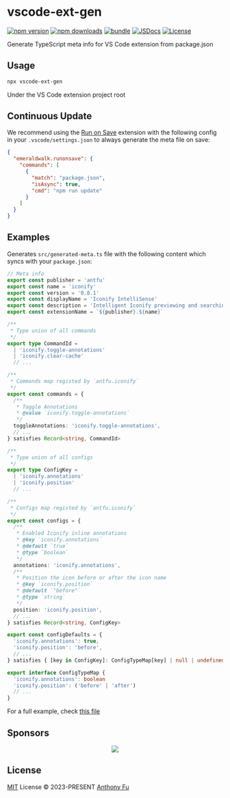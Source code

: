# vscode-ext-gen

[![npm version][npm-version-src]][npm-version-href]
[![npm downloads][npm-downloads-src]][npm-downloads-href]
[![bundle][bundle-src]][bundle-href]
[![JSDocs][jsdocs-src]][jsdocs-href]
[![License][license-src]][license-href]

Generate TypeScript meta info for VS Code extension from package.json

## Usage

```bash
npx vscode-ext-gen
```

Under the VS Code extension project root

## Continuous Update

We recommend using the [Run on Save](https://marketplace.visualstudio.com/items?itemName=emeraldwalk.RunOnSave) extension with the following config in your `.vscode/settings.json` to always generate the meta file on save:

```json
{
  "emeraldwalk.runonsave": {
    "commands": [
      {
        "match": "package.json",
        "isAsync": true,
        "cmd": "npm run update"
      }
    ]
  }
}
```

## Examples

Generates `src/generated-meta.ts` file with the following content which syncs with your `package.json`:

```ts
// Meta info
export const publisher = 'antfu'
export const name = 'iconify'
export const version = '0.8.1'
export const displayName = 'Iconify IntelliSense'
export const description = 'Intelligent Iconify previewing and searching for VS Code'
export const extensionName = `${publisher}.${name}`

/**
 * Type union of all commands
 */
export type CommandId =
  | 'iconify.toggle-annotations'
  | 'iconify.clear-cache'
  // ...

/**
 * Commands map registed by `antfu.iconify`
 */
export const commands = {
  /**
   * Toggle Annotations
   * @value `iconify.toggle-annotations`
   */
  toggleAnnotations: 'iconify.toggle-annotations',
  // ...
} satisfies Record<string, CommandId>

/**
 * Type union of all configs
 */
export type ConfigKey =
  | 'iconify.annotations'
  | 'iconify.position'
  // ...

/**
 * Configs map registed by `antfu.iconify`
 */
export const configs = {
  /**
   * Enabled Iconify inline annotations
   * @key `iconify.annotations`
   * @default `true`
   * @type `boolean`
   */
  annotations: 'iconify.annotations',
  /**
   * Position the icon before or after the icon name
   * @key `iconify.position`
   * @default `"before"`
   * @type `string`
   */
  position: 'iconify.position',
  // ...
} satisfies Record<string, ConfigKey>

export const configDefaults = {
  'iconify.annotations': true,
  'iconify.position': 'before',
  // ...
} satisfies { [key in ConfigKey]: ConfigTypeMap[key] | null | undefined }

export interface ConfigTypeMap {
  'iconify.annotations': boolean
  'iconify.position': ('before' | 'after')
  // ...
}
```

For a full example, check [this file](./test/output/vscode-iconify.ts)

## Sponsors

<p align="center">
  <a href="https://cdn.jsdelivr.net/gh/antfu/static/sponsors.svg">
    <img src='https://cdn.jsdelivr.net/gh/antfu/static/sponsors.svg'/>
  </a>
</p>

## License

[MIT](./LICENSE) License © 2023-PRESENT [Anthony Fu](https://github.com/antfu)

<!-- Badges -->

[npm-version-src]: https://img.shields.io/npm/v/vscode-ext-gen?style=flat&colorA=080f12&colorB=1fa669
[npm-version-href]: https://npmjs.com/package/vscode-ext-gen
[npm-downloads-src]: https://img.shields.io/npm/dm/vscode-ext-gen?style=flat&colorA=080f12&colorB=1fa669
[npm-downloads-href]: https://npmjs.com/package/vscode-ext-gen
[bundle-src]: https://img.shields.io/bundlephobia/minzip/vscode-ext-gen?style=flat&colorA=080f12&colorB=1fa669&label=minzip
[bundle-href]: https://bundlephobia.com/result?p=vscode-ext-gen
[license-src]: https://img.shields.io/github/license/antfu/vscode-ext-gen.svg?style=flat&colorA=080f12&colorB=1fa669
[license-href]: https://github.com/antfu/vscode-ext-gen/blob/main/LICENSE
[jsdocs-src]: https://img.shields.io/badge/jsdocs-reference-080f12?style=flat&colorA=080f12&colorB=1fa669
[jsdocs-href]: https://www.jsdocs.io/package/vscode-ext-gen
